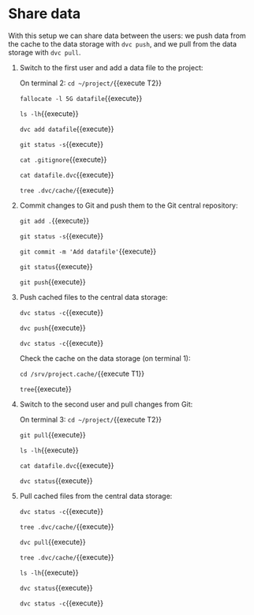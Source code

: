 # Share data

With this setup we can share data between the users: we push data from
the cache to the data storage with `dvc push`, and we pull from the
data storage with `dvc pull`.

1. Switch to the first user and add a data file to the project:

   On terminal 2: `cd ~/project/`{{execute T2}}
   
   `fallocate -l 5G datafile`{{execute}}
   
   `ls -lh`{{execute}}
   
   `dvc add datafile`{{execute}}
   
   `git status -s`{{execute}}
   
   `cat .gitignore`{{execute}}
   
   `cat datafile.dvc`{{execute}}
   
   `tree .dvc/cache/`{{execute}}

2. Commit changes to Git and push them to the Git central repository:

   `git add .`{{execute}}
   
   `git status -s`{{execute}}
   
   `git commit -m 'Add datafile'`{{execute}}
   
   `git status`{{execute}}
   
   `git push`{{execute}}
   
3. Push cached files to the central data storage:
   
   `dvc status -c`{{execute}}
   
   `dvc push`{{execute}}
   
   `dvc status -c`{{execute}}
   
   Check the cache on the data storage (on terminal 1):
   
   `cd /srv/project.cache/`{{execute T1}}
   
   `tree`{{execute}}
   
4. Switch to the second user and pull changes from Git:

   On terminal 3: `cd ~/project/`{{execute T2}}
   
   `git pull`{{execute}}
   
   `ls -lh`{{execute}}
   
   `cat datafile.dvc`{{execute}}
   
   `dvc status`{{execute}}
   
5. Pull cached files from the central data storage:
   
   `dvc status -c`{{execute}}
   
   `tree .dvc/cache/`{{execute}}
   
   `dvc pull`{{execute}}
   
   `tree .dvc/cache/`{{execute}}
   
   `ls -lh`{{execute}}
   
   `dvc status`{{execute}}
   
   `dvc status -c`{{execute}}
   
